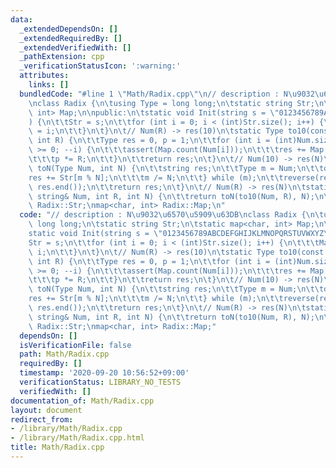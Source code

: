 ```yaml
---
data:
  _extendedDependsOn: []
  _extendedRequiredBy: []
  _extendedVerifiedWith: []
  _pathExtension: cpp
  _verificationStatusIcon: ':warning:'
  attributes:
    links: []
  bundledCode: "#line 1 \"Math/Radix.cpp\"\n// description : N\u9032\u6570\u5909\u63DB\
    \nclass Radix {\n\tusing Type = long long;\n\tstatic string Str;\n\tstatic map<char,\
    \ int> Map;\n\npublic:\n\tstatic void Init(string s = \"0123456789ABCDEFGHIJKLMNOPQRSTUVWXYZ\"\
    ) {\n\t\tStr = s;\n\t\tfor (int i = 0; i < (int)Str.size(); i++) {\n\t\t\tMap[Str[i]]\
    \ = i;\n\t\t}\n\t}\n\t// Num(R) -> res(10)\n\tstatic Type to10(const string& Num,\
    \ int R) {\n\t\tType res = 0, p = 1;\n\t\tfor (int i = (int)Num.size() - 1; i\
    \ >= 0; --i) {\n\t\t\tassert(Map.count(Num[i]));\n\t\t\tres += Map[Num[i]] * p;\n\
    \t\t\tp *= R;\n\t\t}\n\t\treturn res;\n\t}\n\t// Num(10) -> res(N)\n\tstatic string\
    \ toN(Type Num, int N) {\n\t\tstring res;\n\t\tType m = Num;\n\t\tdo {\n\t\t\t\
    res += Str[m % N];\n\t\t\tm /= N;\n\t\t} while (m);\n\t\treverse(res.begin(),\
    \ res.end());\n\t\treturn res;\n\t}\n\t// Num(R) -> res(N)\n\tstatic string toN(const\
    \ string& Num, int R, int N) {\n\t\treturn toN(to10(Num, R), N);\n\t}\n};\nstring\
    \ Radix::Str;\nmap<char, int> Radix::Map;\n"
  code: "// description : N\u9032\u6570\u5909\u63DB\nclass Radix {\n\tusing Type =\
    \ long long;\n\tstatic string Str;\n\tstatic map<char, int> Map;\n\npublic:\n\t\
    static void Init(string s = \"0123456789ABCDEFGHIJKLMNOPQRSTUVWXYZ\") {\n\t\t\
    Str = s;\n\t\tfor (int i = 0; i < (int)Str.size(); i++) {\n\t\t\tMap[Str[i]] =\
    \ i;\n\t\t}\n\t}\n\t// Num(R) -> res(10)\n\tstatic Type to10(const string& Num,\
    \ int R) {\n\t\tType res = 0, p = 1;\n\t\tfor (int i = (int)Num.size() - 1; i\
    \ >= 0; --i) {\n\t\t\tassert(Map.count(Num[i]));\n\t\t\tres += Map[Num[i]] * p;\n\
    \t\t\tp *= R;\n\t\t}\n\t\treturn res;\n\t}\n\t// Num(10) -> res(N)\n\tstatic string\
    \ toN(Type Num, int N) {\n\t\tstring res;\n\t\tType m = Num;\n\t\tdo {\n\t\t\t\
    res += Str[m % N];\n\t\t\tm /= N;\n\t\t} while (m);\n\t\treverse(res.begin(),\
    \ res.end());\n\t\treturn res;\n\t}\n\t// Num(R) -> res(N)\n\tstatic string toN(const\
    \ string& Num, int R, int N) {\n\t\treturn toN(to10(Num, R), N);\n\t}\n};\nstring\
    \ Radix::Str;\nmap<char, int> Radix::Map;"
  dependsOn: []
  isVerificationFile: false
  path: Math/Radix.cpp
  requiredBy: []
  timestamp: '2020-09-20 10:56:52+09:00'
  verificationStatus: LIBRARY_NO_TESTS
  verifiedWith: []
documentation_of: Math/Radix.cpp
layout: document
redirect_from:
- /library/Math/Radix.cpp
- /library/Math/Radix.cpp.html
title: Math/Radix.cpp
---
```

